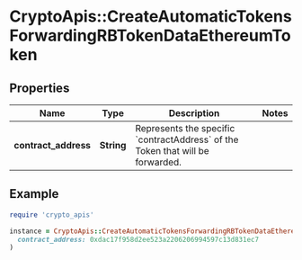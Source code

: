 # CryptoApis::CreateAutomaticTokensForwardingRBTokenDataEthereumToken

## Properties

| Name | Type | Description | Notes |
| ---- | ---- | ----------- | ----- |
| **contract_address** | **String** | Represents the specific &#x60;contractAddress&#x60; of the Token that will be forwarded. |  |

## Example

```ruby
require 'crypto_apis'

instance = CryptoApis::CreateAutomaticTokensForwardingRBTokenDataEthereumToken.new(
  contract_address: 0xdac17f958d2ee523a2206206994597c13d831ec7
)
```

